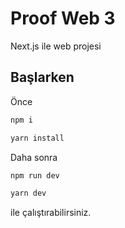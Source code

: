 # Proof Web 3

Next.js ile web projesi

## Başlarken

Önce 
```bash
npm i

yarn install
```
Daha sonra

```bash
npm run dev

yarn dev
```
ile çalıştırabilirsiniz. 





